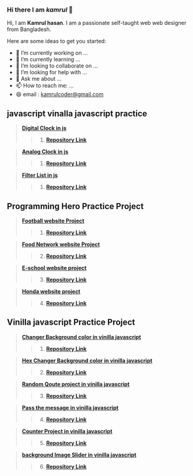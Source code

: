 ### Hi there  I am _**kamrul**_ 👋


Hi, I am **Kamrul hasan**. I am  a passionate self-taught web web designer from Bangladesh.

Here are some ideas to get you started:

- 🔭 I’m currently working on ...
- 🌱 I’m currently learning ...
- 👯 I’m looking to collaborate on ...
- 🤔 I’m looking for help with ...
- 💬 Ask me about ...
- 📫 How to reach me: ...
- 😄 email : kamrulcoder@gmail.com


 ## javascript vinalla javascript  practice 
>  **[Digital Clock in js](https://kamrulcoder.github.io/digital-clock-js/)** 
> 
>> 1.  **[Repository Link](https://github.com/kamrulcoder/digital-clock-js)**


>  **[Analog Clock in js](https://kamrulcoder.github.io/analog-clock-js/)** 
> 
>> 1.  **[Repository Link](https://github.com/kamrulcoder/analog-clock-js)**


>  **[Filter List in js ](https://kamrulcoder.github.io/filter-list-js/)** 
> 
>> 1.  **[Repository Link](https://github.com/kamrulcoder/filter-list-js)**


## Programming  Hero Practice Project 

> **[Football  website  Project   ](https://kamrulcoder.github.io/football-website/)** 
>
>> 1.  **[Repository Link](https://github.com/kamrulcoder/football-website)**


> **[Food Network website Project ](https://kamrulcoder.github.io/food-network/)**
>
>> 2.  **[Repository Link](https://github.com/kamrulcoder/food-network)**

> **[E-school website project  ](https://kamrulcoder.github.io/e-school/)**
>
>> 3.  **[Repository Link](https://github.com/kamrulcoder/e-school)**


> **[Honda  website project  ](https://sharp-mccarthy-3dbcbc.netlify.app/)**  
>
>> 4.  **[Repository Link]()**





##  Vinilla javascript  Practice  Project 

> **[Changer Background color in vinilla javascript ](https://kamrulcoder.github.io/change-background-color/)**
>
>> 1.  **[Repository Link](https://github.com/kamrulcoder/change-background-color)**

>  **[ Hex Changer Background color in vinilla javascript ](https://kamrulcoder.github.io/hex-change-background-color/)**
>
>> 2.  **[Repository Link](https://github.com/kamrulcoder/hex-change-background-color)**



>  **[Random Qoute project  in vinilla javascript ](https://kamrulcoder.github.io/random-quotes-project/)**
>
>> 3.  **[Repository Link](https://github.com/kamrulcoder/random-quotes-project)**


> **[ Pass the message  in vinilla javascript ](https://kamrulcoder.github.io/pass-the-message-vinilla-js/)** 
>
>>  4.  **[Repository Link](https://github.com/kamrulcoder/pass-the-message-vinilla-js)**


> **[ Counter Project   in vinilla javascript ](https://kamrulcoder.github.io/counter-project-vinilla-js/)** 
>
>>  5.  **[Repository Link ](https://github.com/kamrulcoder/counter-project-vinilla-js)**

> **[ background  Image  Slider   in vinilla javascript ](https://kamrulcoder.github.io/background-image-slider/)** 
>
>>  6.  **[Repository Link ](https://github.com/kamrulcoder/background-image-slider/)**

    
  
 

